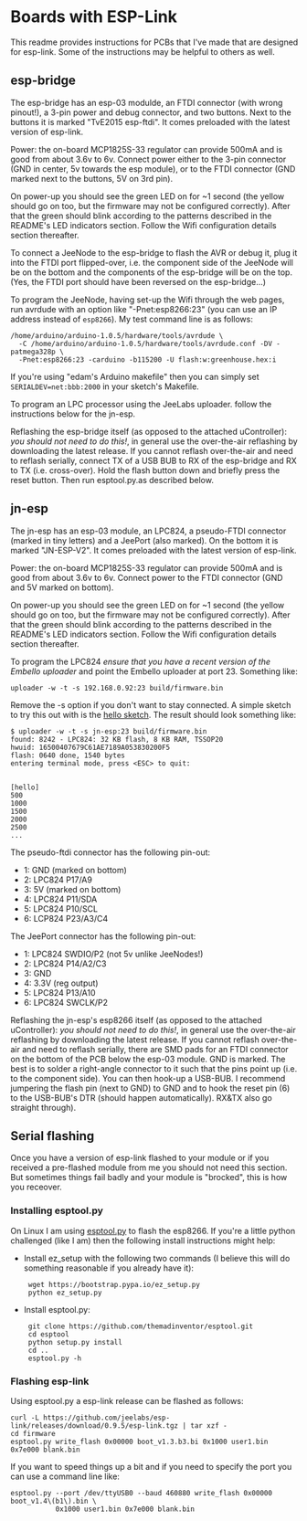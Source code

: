 Boards with ESP-Link
====================

This readme provides instructions for PCBs that I've made that are designed for esp-link.
Some of the instructions may be helpful to others as well.

esp-bridge
----------

The esp-bridge has an esp-03 modulde, an FTDI connector (with wrong pinout!), a 3-pin power
and debug connector, and two buttons.
Next to the buttons it is marked "TvE2015 esp-ftdi".
It comes preloaded with the latest version of esp-link.

Power: the on-board MCP1825S-33 regulator can provide 500mA and is good from about 3.6v to 6v.
Connect power either to the 3-pin connector (GND in center, 5v towards the esp module), or to
the FTDI connector (GND marked next to the buttons, 5V on 3rd pin).

On power-up you should see the green LED on for ~1 second (the yellow should go on too, but
the firmware may not be configured correctly). After that the green should blink according to the
patterns described in the README's LED indicators section. Follow the Wifi configuration details
section thereafter.

To connect a JeeNode to the esp-bridge to flash the AVR or debug it, plug it into the FTDI
port flipped-over, i.e. the component side of the JeeNode will be on the bottom and the
components of the esp-bridge will be on the top. (Yes, the FTDI port should have been reversed
on the esp-bridge...)

To program the JeeNode, having set-up the Wifi through the web pages, run avrdude with an
option like "-Pnet:esp8266:23" (you can use an IP address instead of `esp8266`). My test command
line is as follows:
```
/home/arduino/arduino-1.0.5/hardware/tools/avrdude \
  -C /home/arduino/arduino-1.0.5/hardware/tools/avrdude.conf -DV -patmega328p \
  -Pnet:esp8266:23 -carduino -b115200 -U flash:w:greenhouse.hex:i
```
If you're using "edam's Arduino makefile" then you can simply set `SERIALDEV=net:bbb:2000` in your
sketch's Makefile.

To program an LPC processor using the JeeLabs uploader. follow the instructions below for the jn-esp.

Reflashing the esp-bridge itself (as opposed to the attached uController):
_you should not need to do this!_, in general use the over-the-air reflashing by downloading the latest release.
If you cannot reflash over-the-air and need to reflash serially, connect TX of a
USB BUB to RX of the esp-bridge and RX to TX (i.e. cross-over). Hold the flash button down
and briefly press the reset button. Then run esptool.py.as described below.

jn-esp
-------

The jn-esp has an esp-03 module, an LPC824, a pseudo-FTDI connector (marked in tiny letters)
and a JeePort (also marked). On the bottom it is marked "JN-ESP-V2".
It comes preloaded with the latest version of esp-link.

Power: the on-board MCP1825S-33 regulator can provide 500mA and is good from about 3.6v to 6v.
Connect power to the FTDI connector (GND and 5V marked on bottom).

On power-up you should see the green LED on for ~1 second (the yellow should go on too, but
the firmware may not be configured correctly). After that the green should blink according to the
patterns described in the README's LED indicators section. Follow the Wifi configuration details
section thereafter.

To program the LPC824 _ensure that you have a recent version of the Embello uploader_
and point the Embello uploader at port 23. Something like:
```
uploader -w -t -s 192.168.0.92:23 build/firmware.bin
```
Remove the -s option if you don't want to stay connected. A simple sketch to try this out
with is the [hello sketch](https://github.com/jeelabs/embello/tree/master/projects/jnp/hello).
The result should look something like:
```
$ uploader -w -t -s jn-esp:23 build/firmware.bin
found: 8242 - LPC824: 32 KB flash, 8 KB RAM, TSSOP20
hwuid: 16500407679C61AE7189A053830200F5
flash: 0640 done, 1540 bytes
entering terminal mode, press <ESC> to quit:


[hello]
500
1000
1500
2000
2500
...
```

The pseudo-ftdi connector has the following pin-out:
 - 1: GND (marked on bottom)
 - 2: LPC824 P17/A9
 - 3: 5V (marked on bottom)
 - 4: LPC824 P11/SDA
 - 5: LPC824 P10/SCL
 - 6: LCP824 P23/A3/C4

The JeePort connector has the following pin-out:
 - 1: LPC824 SWDIO/P2 (not 5v unlike JeeNodes!)
 - 2: LPC824 P14/A2/C3
 - 3: GND
 - 4: 3.3V (reg output)
 - 5: LPC824 P13/A10
 - 6: LPC824 SWCLK/P2

Reflashing the jn-esp's esp8266 itself (as opposed to the attached uController):
_you should not need to do this!_, in general use the over-the-air reflashing by downloading the latest release.
If you cannot reflash over-the-air and need to reflash serially, there are SMD pads for an FTDI connector on the
bottom of the PCB below the esp-03 module. GND is marked. The best is to solder a right-angle
connector to it such that the pins point up (i.e. to the component side). You can then
hook-up a USB-BUB. I recommend jumpering the flash pin (next to GND) to GND and to
hook the reset pin (6) to the USB-BUB's DTR (should happen automatically). RX&TX also go
straight through).

Serial flashing
---------------

Once you have a version of esp-link flashed to your module or if you received a pre-flashed
module from me you should not need this section. But sometimes things fail badly and your
module is "brocked", this is how you receover.

### Installing esptool.py

On Linux I am using [esptool.py](https://github.com/themadinventor/esptool) to flash the esp8266.
If you're a little python challenged (like I am) then the following install instructions might help:
 - Install ez_setup with the following two commands (I believe this will do something
   reasonable if you already have it):

        wget https://bootstrap.pypa.io/ez_setup.py
        python ez_setup.py

 - Install esptool.py:

        git clone https://github.com/themadinventor/esptool.git
        cd esptool
        python setup.py install
        cd ..
        esptool.py -h

### Flashing esp-link

Using esptool.py a esp-link release can be flashed as follows:
```
curl -L https://github.com/jeelabs/esp-link/releases/download/0.9.5/esp-link.tgz | tar xzf -
cd firmware
esptool.py write_flash 0x00000 boot_v1.3.b3.bi 0x1000 user1.bin 0x7e000 blank.bin
```
If you want to speed things up a bit and if you need to specify the port you can use a command
line like:
```
esptool.py --port /dev/ttyUSB0 --baud 460880 write_flash 0x00000 boot_v1.4\(b1\).bin \
           0x1000 user1.bin 0x7e000 blank.bin
```
